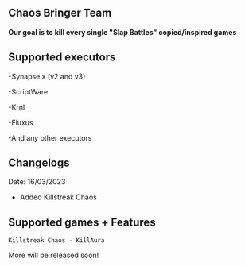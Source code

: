 ## Chaos Bringer Team  
**Our goal is to kill every single "Slap Battles" copied/inspired games**
<!--**This is in insanely early beta! And there is only a few games added!**-->

<!--[Discord](https://discord.gg/qwCV4uAGYf)-->

## Supported executors  
-Synapse x (v2 and v3)

-ScriptWare

-Krnl

-Fluxus

-And any other executors 

## Changelogs
Date: 16/03/2023
+ Added Killstreak Chaos
<!--* WIP-->
<!--+ WIP-->
<!--- WIP-->

## Supported games + Features
```
Killstreak Chaos - KillAura
```
 More will be released soon!
